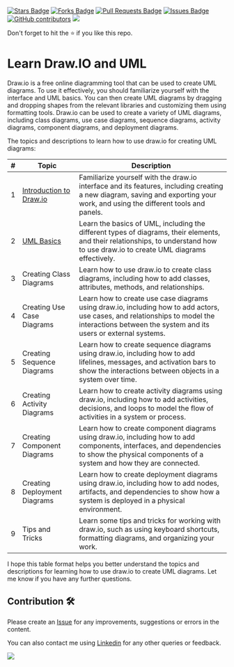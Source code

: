<a href="https://github.com/drshahizan/software-engineering/stargazers"><img src="https://img.shields.io/github/stars/drshahizan/software-engineering" alt="Stars Badge"/></a>
<a href="https://github.com/drshahizan/software-engineering/network/members"><img src="https://img.shields.io/github/forks/drshahizan/software-engineering" alt="Forks Badge"/></a>
<a href="https://github.com/drshahizan/software-engineering/pulls"><img src="https://img.shields.io/github/issues-pr/drshahizan/software-engineering" alt="Pull Requests Badge"/></a>
<a href="https://github.com/drshahizan/software-engineering"><img src="https://img.shields.io/github/issues/drshahizan/software-engineering" alt="Issues Badge"/></a>
<a href="https://github.com/drshahizan/software-engineering/graphs/contributors"><img alt="GitHub contributors" src="https://img.shields.io/github/contributors/drshahizan/software-engineering?color=2b9348"></a>
![](https://visitor-badge.glitch.me/badge?page_id=drshahizan/software-engineering)

Don't forget to hit the :star: if you like this repo.

# Learn Draw.IO and UML
Draw.io is a free online diagramming tool that can be used to create UML diagrams. To use it effectively, you should familiarize yourself with the interface and UML basics. You can then create UML diagrams by dragging and dropping shapes from the relevant libraries and customizing them using formatting tools. Draw.io can be used to create a variety of UML diagrams, including class diagrams, use case diagrams, sequence diagrams, activity diagrams, component diagrams, and deployment diagrams.

The topics and descriptions to learn how to use draw.io for creating UML diagrams:

| # | Topic | Description |
|---|-------|-------------|
| 1 | [Introduction to Draw.io](1-draw-io.md) | Familiarize yourself with the draw.io interface and its features, including creating a new diagram, saving and exporting your work, and using the different tools and panels. |
| 2 | [UML Basics](2-basic-uml.md) | Learn the basics of UML, including the different types of diagrams, their elements, and their relationships, to understand how to use draw.io to create UML diagrams effectively. |
| 3 | Creating Class Diagrams | Learn how to use draw.io to create class diagrams, including how to add classes, attributes, methods, and relationships. |
| 4 | Creating Use Case Diagrams | Learn how to create use case diagrams using draw.io, including how to add actors, use cases, and relationships to model the interactions between the system and its users or external systems. |
| 5 | Creating Sequence Diagrams | Learn how to create sequence diagrams using draw.io, including how to add lifelines, messages, and activation bars to show the interactions between objects in a system over time. |
| 6 | Creating Activity Diagrams | Learn how to create activity diagrams using draw.io, including how to add activities, decisions, and loops to model the flow of activities in a system or process. |
| 7 | Creating Component Diagrams | Learn how to create component diagrams using draw.io, including how to add components, interfaces, and dependencies to show the physical components of a system and how they are connected. |
| 8 | Creating Deployment Diagrams | Learn how to create deployment diagrams using draw.io, including how to add nodes, artifacts, and dependencies to show how a system is deployed in a physical environment. |
| 9 | Tips and Tricks | Learn some tips and tricks for working with draw.io, such as using keyboard shortcuts, formatting diagrams, and organizing your work. |

I hope this table format helps you better understand the topics and descriptions for learning how to use draw.io to create UML diagrams. Let me know if you have any further questions.

## Contribution 🛠️
Please create an [Issue](https://github.com/drshahizan/software-engineering/issues) for any improvements, suggestions or errors in the content.

You can also contact me using [Linkedin](https://www.linkedin.com/in/drshahizan/) for any other queries or feedback.

![](https://visitor-badge.glitch.me/badge?page_id=drshahizan)
